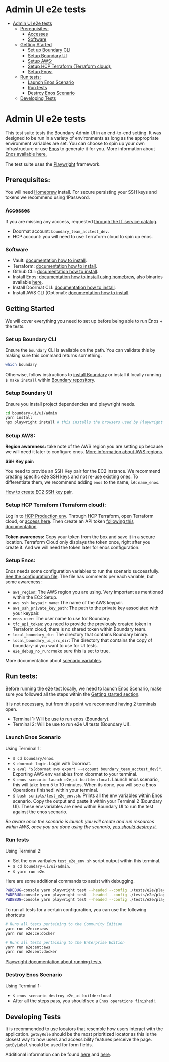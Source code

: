 
<!-- START doctoc generated TOC please keep comment here to allow auto update -->
<!-- DON'T EDIT THIS SECTION, INSTEAD RE-RUN doctoc TO UPDATE -->
# Admin UI e2e tests

- [Admin UI e2e tests](#admin-ui-e2e-tests)
  - [Prerequisites:](#prerequisites)
    - [Accesses](#accesses)
    - [Software](#software)
  - [Getting Started](#getting-started)
    - [Set up Boundary CLI](#set-up-boundary-cli)
    - [Setup Boundary UI](#setup-boundary-ui)
    - [Setup AWS:](#setup-aws)
    - [Setup HCP Terraform (Terraform cloud):](#setup-hcp-terraform-terraform-cloud)
    - [Setup Enos:](#setup-enos)
  - [Run tests:](#run-tests)
    - [Launch Enos Scenario](#launch-enos-scenario)
    - [Run tests](#run-tests)
    - [Destroy Enos Scenario](#destroy-enos-scenario)
  - [Developing Tests](#developing-tests)

<!-- END doctoc generated TOC please keep comment here to allow auto update -->
# Admin UI e2e tests

This test suite tests the Boundary Admin UI in an end-to-end setting. It was designed to be run in a
variety of environments as long as the appropriate environment variables are set. You can choose to
spin up your own infrastructure or use [Enos](https://github.com/hashicorp/boundary/tree/main/enos)
to generate it for you. More information about [Enos available here.](https://github.com/hashicorp/Enos-Docs)

The test suite uses the [Playwright](https://playwright.dev/) framework.

## Prerequisites:

You will need [Homebrew](https://brew.sh/) install. For secure persisting your SSH keys and tokens we recommend using 1Password.

### Accesses

If you are missing any acccess, requested [through the IT service catalog](https://hashicorp.freshservice.com/support/catalog/items).

- Doormat account: `boundary_team_acctest_dev`.
- HCP account: you will need to use Terraform cloud to spin up enos.

### Software

- Vault: [documentation how to install](https://developer.hashicorp.com/vault/tutorials/getting-started/getting-started-install).
- Terraform: [documentation how to install](https://developer.hashicorp.com/terraform/downloads).
- Github CLI: [documentation how to install](https://cli.github.com/manual/installation).
- Install Enos: [documentation how to install using homebrew](https://github.com/hashicorp/Enos-Docs/blob/main/installation.md), also binaries available [here](https://github.com/hashicorp/enos/releases).
- Install Doormat CLI: [documentation how to install](https://docs.prod.secops.hashicorp.services/doormat/cli/).
- Install AWS CLI (Optional): [documentation how to install](https://docs.aws.amazon.com/cli/latest/userguide/getting-started-install.html).

## Getting Started

We will cover everything you need to set up before being able to run Enos + the tests.

### Set up Boundary CLI

Ensure the `boundary` CLI is available on the path. You can validate this by making sure this
command returns something.
```bash
which boundary
```

Otherwise, follow instructions to [install Boundary](https://developer.hashicorp.com/boundary/downloads?product_intent=boundary) or install it locally running `$ make install` within [Boundary repository](https://github.com/hashicorp/boundary/tree/main).

### Setup Boundary UI

Ensure you install project dependencies and playwright needs.

```bash
cd boundary-ui/ui/admin
yarn install
npx playwright install # this installs the browsers used by Playwright
```
### Setup AWS:

**Region awareness:** take note of the AWS region you are setting up because we will need it later to configure enos. [More information about AWS regions](https://docs.aws.amazon.com/AWSEC2/latest/UserGuide/using-regions-availability-zones.html).

**SSH Key pair:**

You need to provide an SSH Key pair for the EC2 instance. We recommend creating specific e2e SSH keys and not re-use existing ones. To differentiate them, we recommend adding `enos` to the name, i.e: `name_enos`.

[How to create EC2 SSH key pair](https://docs.aws.amazon.com/ground-station/latest/ug/create-ec2-ssh-key-pair.html).

### Setup HCP Terraform (Terraform cloud):

Log in to [HCP Production env](https://portal.cloud.hashicorp.com/). Through HCP Terraform, open Terraform cloud, or [access here](https://app.terraform.io/). Then create an API token [following this documentation](https://developer.hashicorp.com/terraform/cloud-docs/users-teams-organizations/users#tokens).

**Token awareness:** Copy your token from the box and save it in a secure location. Terraform Cloud only displays the token once, right after you create it. And we will need the token later for enos configuration.

### Setup Enos:

Enos needs some configuration variables to run the scenario successfully. [See the configuration file](https://github.com/hashicorp/boundary/blob/main/enos/enos.vars.hcl). The file has comments per each variable, but some awareness:

- `aws_region`: The AWS region you are using. Very important as mentioned within the EC2 Setup.
- `aws_ssh_keypair_name`: The name of the AWS keypair.
- `aws_ssh_private_key_path`: The path to the private key associated with your keypair.
- `enos_user`: The user name to use for Boundary.
- `tfc_api_token`: you need to provide the previously created token in Terraform cloud, there is no shared token within Boundary team.
- `local_boundary_dir`: The directory that contains Boundary binary.
- `local_boundary_ui_src_dir`: The directory that contains the copy of boundary-ui you want to use for UI tests.
- `e2e_debug_no_run`: make sure this is set to true.

More documentation about [scenario variables](https://github.com/hashicorp/boundary/tree/main/enos#scenarios-variables).

## Run tests:

Before running the e2e test locally, we need to launch Enos Scenario, make sure you followed all the steps within the [Getting started section](#getting-started).

It is not necessary, but from this point we recommend having 2 terminals open. 
- Terminal 1: Will be use to run enos (Boundary).
- Terminal 2: Will be use to run e2e UI tests (Boundary UI).

### Launch Enos Scenario

Using Terminal 1:
- `$ cd boundary/enos`.
- `$ doormat login`. Login with Doormat.
- `$ eval "$(doormat aws export --account boundary_team_acctest_dev)"`. Exporting AWS env variables from doormat to your terminal.
- `$ enos scenario launch e2e_ui builder:local`. Launch enos scenario, this will take from 5 to 10 minutes. When its done, you will see a Enos Operations finished! within your terminal.
- `$ bash scripts/test_e2e_env.sh`. Prints all the env variables within Enos scenario. Copy the output and paste it within your Terminal 2 (Boundary UI). These env variables are need within Boundary UI to run the test against the enos scenario.

*Be aware once the scenario is launch you will create and run resources within AWS, once you are done using the scenario, [you should destroy it](#destroy-enos-scenario).*

### Run tests

Using Terminal 2:
- Set the env varibales `test_e2e_env.sh` script output within this terminal.
- `$ cd boundary-ui/ui/admin`.
- `$ yarn run e2e`.

Here are some additional commands to assist with debugging.
```bash
PWDEBUG=console yarn playwright test --headed --config ./tests/e2e/playwright.config.js login.spec.js
PWDEBUG=console yarn playwright test --headed --config ./tests/e2e/playwright.config.js login.spec.js:13 --debug
PWDEBUG=console yarn playwright test --headed --config ./tests/e2e/playwright.config.js login.spec.js --debug
```

To run all tests for a certain configuration, you can use the following shortcuts
```bash
# Runs all tests pertaining to the Community Edition
yarn run e2e:ce:aws
yarn run e2e:ce:docker

# Runs all tests pertaining to the Enterprise Edition
yarn run e2e:ent:aws
yarn run e2e:ent:docker
```

[Playwright documentation about running tests](https://playwright.dev/docs/running-tests).

### Destroy Enos Scenario

Using Terminal 1:
- `$ enos scenario destroy e2e_ui builder:local`
- After all the steps pass, you should see a `Enos operations finished!`.



## Developing Tests

It is recommended to use locators that resemble how users interact with the application. `getByRole`
should be the most prioritized locator as this is the closest way to how users and
accessibility features perceive the page. `getByLabel` should be used for form fields.

Additional information can be found [here](https://playwright.dev/docs/locators#locating-elements)
and [here](https://testing-library.com/docs/queries/about/#priority).
